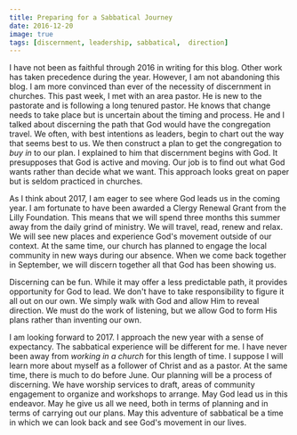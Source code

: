 ```yaml
---
title: Preparing for a Sabbatical Journey
date: 2016-12-20
image: true
tags: [discernment, leadership, sabbatical,  direction]
---
```

 
I have not been as faithful through 2016 in writing for this blog. Other work has taken precedence during the year. However, I am not abandoning this blog. I am more convinced than ever of the necessity of discernment in churches. This past week, I met with an area pastor. He is new to the pastorate and is following a long tenured pastor. He knows that change needs to take place but is uncertain about the timing and process. He and I talked about discerning the path that God would have the congregation travel. We often, with best intentions as leaders, begin to chart out the way that seems best to us. We then construct a plan to get the congregation to *buy in* to our plan. I explained to him that discernment begins with God. It presupposes that God is active and moving. Our job is to find out what God wants rather than decide what we want. This approach looks great on paper but is seldom practiced in churches.

As I think about 2017, I am eager to see where God leads us in the coming year. I am fortunate to have been awarded a Clergy Renewal Grant from the Lilly Foundation. This means that we will spend three months this summer away from the daily grind of ministry. We will travel, read, renew and relax. We will see new places and experience God's movement outside of our context. At the same time, our church has planned to engage the local community in new ways during our absence. When we come back together in September, we will discern together all that God has been showing us. 

Discerning can be fun. While it may offer a less predictable path, it provides opportunity for God to lead. We don't have to take responsibility to figure it all out on our own. We simply walk with God and allow Him to reveal direction. We must do the work of listening, but we allow God to form His plans rather than inventing our own.

I am looking forward to 2017. I approach the new year with a sense of expectancy. The sabbatical experience will be different for me. I have never been away from *working in a church* for this length of time. I suppose I will learn more about myself as a follower of Christ and as a pastor. At the same time, there is much to do before June. Our planning will be a process of discerning. We have worship services to draft, areas of community engagement to organize and workshops to arrange. May God lead us in this endeavor. May he give us all we need, both in terms of planning and in terms of carrying out our plans. May this adventure of sabbatical be a time in which we can look back and see God's movement in our lives.




